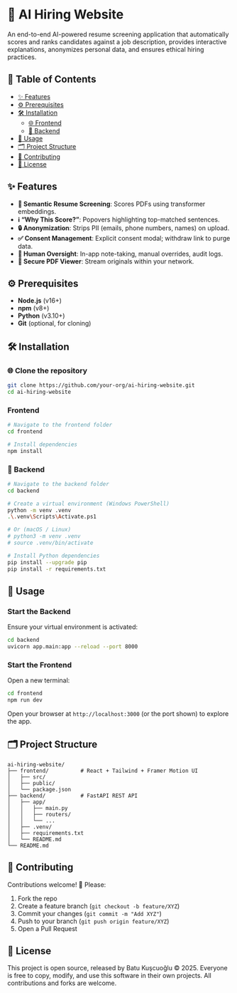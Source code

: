 # 🚀 AI Hiring Website

An end-to-end AI-powered resume screening application that automatically scores and ranks candidates against a job description, provides interactive explanations, anonymizes personal data, and ensures ethical hiring practices.

## 📖 Table of Contents
- [✨ Features](#-features)
- [⚙️ Prerequisites](#-prerequisites)
- [🛠️ Installation](#-installation)
  - [🌐 Frontend](#frontend)
  - [🐍 Backend](#backend)
- [🚀 Usage](#-usage)
- [🗂️ Project Structure](#-project-structure)
- [🤝 Contributing](#-contributing)
- [📄 License](#-license)

## ✨ Features
- **🤖 Semantic Resume Screening**: Scores PDFs using transformer embeddings.
- **ℹ️ “Why This Score?”**: Popovers highlighting top-matched sentences.
- **🔒 Anonymization**: Strips PII (emails, phone numbers, names) on upload.
- **✅ Consent Management**: Explicit consent modal; withdraw link to purge data.
- **📝 Human Oversight**: In-app note-taking, manual overrides, audit logs.
- **📄 Secure PDF Viewer**: Stream originals within your network.

## ⚙️ Prerequisites
- **Node.js** (v16+)
- **npm** (v8+)
- **Python** (v3.10+)
- **Git** (optional, for cloning)

## 🛠️ Installation

### 🌐 Clone the repository
```bash
git clone https://github.com/your-org/ai-hiring-website.git
cd ai-hiring-website
```

### Frontend
```bash
# Navigate to the frontend folder
cd frontend

# Install dependencies
npm install
```

### 🐍 Backend
```bash
# Navigate to the backend folder
cd backend

# Create a virtual environment (Windows PowerShell)
python -m venv .venv
.\.venv\Scripts\Activate.ps1

# Or (macOS / Linux)
# python3 -m venv .venv
# source .venv/bin/activate

# Install Python dependencies
pip install --upgrade pip
pip install -r requirements.txt
```

## 🚀 Usage

### Start the Backend
Ensure your virtual environment is activated:
```bash
cd backend
uvicorn app.main:app --reload --port 8000
```

### Start the Frontend
Open a new terminal:
```bash
cd frontend
npm run dev
```

Open your browser at `http://localhost:3000` (or the port shown) to explore the app.

## 🗂️ Project Structure
```
ai-hiring-website/
├── frontend/          # React + Tailwind + Framer Motion UI
│   ├── src/
│   ├── public/
│   └── package.json
├── backend/           # FastAPI REST API
│   ├── app/
│   │   ├── main.py
│   │   ├── routers/
│   │   └── ...
│   ├── .venv/
│   ├── requirements.txt
│   └── README.md
└── README.md
```

## 🤝 Contributing
Contributions welcome! 🎉 Please:
1. Fork the repo
2. Create a feature branch (`git checkout -b feature/XYZ`)
3. Commit your changes (`git commit -m "Add XYZ"`)
4. Push to your branch (`git push origin feature/XYZ`)
5. Open a Pull Request

## 📄 License
This project is open source, released by Batu Kuşcuoğlu © 2025. Everyone is free to copy, modify, and use this software in their own projects. All contributions and forks are welcome.
